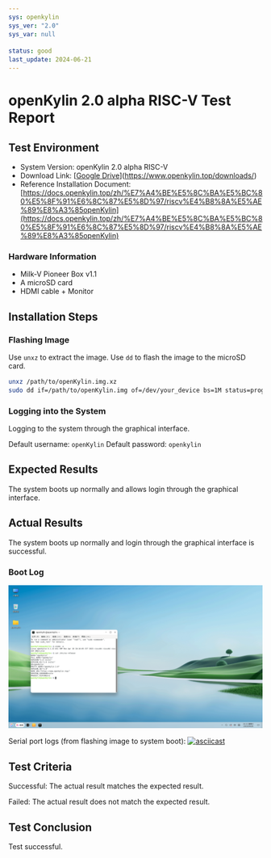 ```yaml
---
sys: openkylin
sys_ver: "2.0"
sys_var: null

status: good
last_update: 2024-06-21
---
```


# openKylin 2.0 alpha RISC-V Test Report

## Test Environment

- System Version: openKylin 2.0 alpha RISC-V
- Download Link: [[Google Drive](https://www.openkylin.top/downloads/)](https://www.openkylin.top/downloads/)
- Reference Installation Document: [https://docs.openkylin.top/zh/%E7%A4%BE%E5%8C%BA%E5%BC%80%E5%8F%91%E6%8C%87%E5%8D%97/riscv%E4%B8%8A%E5%AE%89%E8%A3%85openKylin](https://docs.openkylin.top/zh/%E7%A4%BE%E5%8C%BA%E5%BC%80%E5%8F%91%E6%8C%87%E5%8D%97/riscv%E4%B8%8A%E5%AE%89%E8%A3%85openKylin)


### Hardware Information

- Milk-V Pioneer Box v1.1
- A microSD card
- HDMI cable + Monitor

## Installation Steps

### Flashing Image

Use `unxz` to extract the image.
Use `dd` to flash the image to the microSD card.

```bash
unxz /path/to/openKylin.img.xz
sudo dd if=/path/to/openKylin.img of=/dev/your_device bs=1M status=progress
```

### Logging into the System

Logging to the system through the graphical interface.

Default username: `openKylin`
Default password: `openkylin`

## Expected Results

The system boots up normally and allows login through the graphical interface.

## Actual Results

The system boots up normally and login through the graphical interface is successful.

### Boot Log

![desktop_uname](./desktop_uname.png)

Serial port logs (from flashing image to system boot):
[![asciicast](https://asciinema.org/a/LrlBd3N4GZWvXRKHP8vikgTBF.svg)](https://asciinema.org/a/LrlBd3N4GZWvXRKHP8vikgTBF)

## Test Criteria

Successful: The actual result matches the expected result.

Failed: The actual result does not match the expected result.

## Test Conclusion

Test successful.
